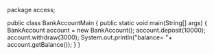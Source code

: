 package access;

public class BankAccountMain {
public static void main(String[] args) {
BankAccount account = new BankAccount();
account.deposit(10000);
account.withdraw(3000);
System.out.println("balance= "+ account.getBalance());
}
}
